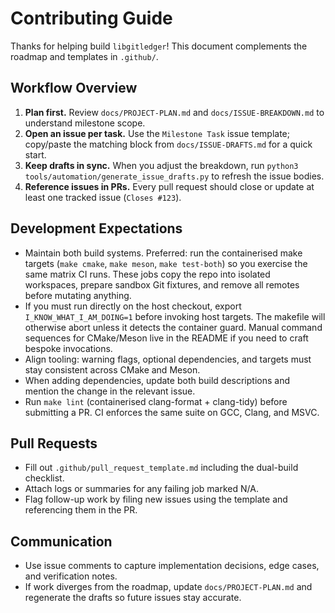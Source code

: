 # Contributing Guide

Thanks for helping build `libgitledger`! This document complements the roadmap and templates in `.github/`.

## Workflow Overview

1. **Plan first.** Review `docs/PROJECT-PLAN.md` and `docs/ISSUE-BREAKDOWN.md` to understand milestone scope.
2. **Open an issue per task.** Use the `Milestone Task` issue template; copy/paste the matching block from `docs/ISSUE-DRAFTS.md` for a quick start.
3. **Keep drafts in sync.** When you adjust the breakdown, run `python3 tools/automation/generate_issue_drafts.py` to refresh the issue bodies.
4. **Reference issues in PRs.** Every pull request should close or update at least one tracked issue (`Closes #123`).

## Development Expectations

- Maintain both build systems. Preferred: run the containerised make targets (`make cmake`, `make meson`, `make test-both`) so you exercise the same matrix CI runs. These jobs copy the repo into isolated workspaces, prepare sandbox Git fixtures, and remove all remotes before mutating anything.
- If you must run directly on the host checkout, export `I_KNOW_WHAT_I_AM_DOING=1` before invoking host targets. The makefile will otherwise abort unless it detects the container guard. Manual command sequences for CMake/Meson live in the README if you need to craft bespoke invocations.
- Align tooling: warning flags, optional dependencies, and targets must stay consistent across CMake and Meson.
- When adding dependencies, update both build descriptions and mention the change in the relevant issue.
- Run `make lint` (containerised clang-format + clang-tidy) before submitting a PR. CI enforces the same suite on GCC, Clang, and MSVC.

## Pull Requests

- Fill out `.github/pull_request_template.md` including the dual-build checklist.
- Attach logs or summaries for any failing job marked N/A.
- Flag follow-up work by filing new issues using the template and referencing them in the PR.

## Communication

- Use issue comments to capture implementation decisions, edge cases, and verification notes.
- If work diverges from the roadmap, update `docs/PROJECT-PLAN.md` and regenerate the drafts so future issues stay accurate.
